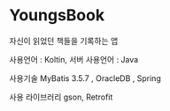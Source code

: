 # YoungsBook
자신이 읽었던 책들을 기록하는 앱

사용언어 : Koltin, 서버 사용언어 : Java

사용기술
MyBatis 3.5.7 , OracleDB , Spring

사용 라이브러리
gson, Retrofit
